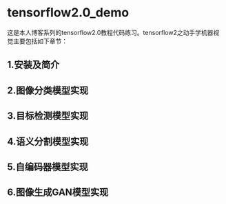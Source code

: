 # tensorflow2.0_demo
这是本人博客系列的tensorflow2.0教程代码练习。tensorflow2之动手学机器视觉主要包括如下章节：
## 1.安装及简介
## 2.图像分类模型实现
## 3.目标检测模型实现
## 4.语义分割模型实现
## 5.自编码器模型实现
## 6.图像生成GAN模型实现
